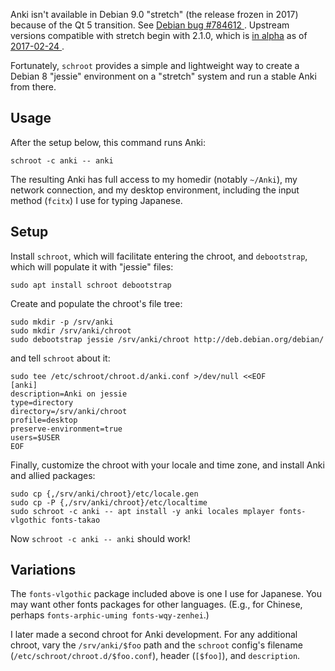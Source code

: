 Anki isn't available in Debian 9.0 "stretch" (the release frozen in 2017)
because of the Qt 5 transition.  See [Debian bug #784612
  ](https://bugs.debian.org/cgi-bin/bugreport.cgi?bug=784612).
Upstream versions compatible with stretch begin with 2.1.0, which is
[in alpha](https://anki.tenderapp.com/discussions/beta-testing/208-anki-210-alpha-8)
as of [2017-02-24
  ](https://anki.tenderapp.com/discussions/beta-testing/342-anki-210-alpha-11).

Fortunately, `schroot` provides a simple and lightweight way to create
a Debian 8 "jessie" environment on a "stretch" system and run a stable
Anki from there.

## Usage

After the setup below, this command runs Anki:

```schroot -c anki -- anki```

The resulting Anki has full access to my homedir (notably `~/Anki`),
my network connection, and my desktop environment, including the input
method (`fcitx`) I use for typing Japanese.

## Setup

Install `schroot`, which will facilitate entering the chroot, and
`debootstrap`, which will populate it with "jessie" files:
```
sudo apt install schroot debootstrap
```

Create and populate the chroot's file tree:
```
sudo mkdir -p /srv/anki
sudo mkdir /srv/anki/chroot
sudo debootstrap jessie /srv/anki/chroot http://deb.debian.org/debian/
```

and tell `schroot` about it:
```
sudo tee /etc/schroot/chroot.d/anki.conf >/dev/null <<EOF
[anki]
description=Anki on jessie
type=directory
directory=/srv/anki/chroot
profile=desktop
preserve-environment=true
users=$USER
EOF
```

Finally, customize the chroot with your locale and time zone,
and install Anki and allied packages:
```
sudo cp {,/srv/anki/chroot}/etc/locale.gen
sudo cp -P {,/srv/anki/chroot}/etc/localtime
sudo schroot -c anki -- apt install -y anki locales mplayer fonts-vlgothic fonts-takao
```

Now `schroot -c anki -- anki` should work!

## Variations

The `fonts-vlgothic` package included above is one I use for Japanese.
You may want other fonts packages for other languages.  (E.g., for
Chinese, perhaps `fonts-arphic-uming fonts-wqy-zenhei`.)

I later made a second chroot for Anki development.  For any
additional chroot, vary the `/srv/anki/$foo` path and the
`schroot` config's filename (`/etc/schroot/chroot.d/$foo.conf`),
header (`[$foo]`), and `description`.
